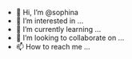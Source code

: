 - 👋 Hi, I’m @sophina
- 👀 I’m interested in ...
- 🌱 I’m currently learning ...
- 💞️ I’m looking to collaborate on ...
- 📫 How to reach me ...

<!---
sophina/sophina is a ✨ special ✨ repository because its `README.md` (this file) appears on your GitHub profile.
You can click the Preview link to take a look at your changes.
--->
